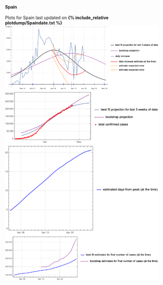 #### Spain

Plots for Spain last updated on **{% include_relative plotdump/Spaindate.txt %}**
![](plotdump/Spaingraf.png)
![](plotdump/Spainloggraf.png)
![](plotdump/Spaindfgraf.png)
![](plotdump/Spainfinalplot.png)